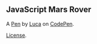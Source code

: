 JavaScript Mars Rover
---------------------


A [Pen](https://codepen.io/LukeSkyRunner/pen/eYmeZPG) by [Luca](https://codepen.io/LukeSkyRunner) on [CodePen](https://codepen.io).

[License](https://codepen.io/LukeSkyRunner/pen/eYmeZPG/license).
